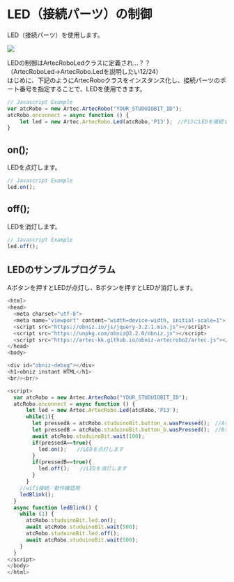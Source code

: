 
# LED（接続パーツ）の制御
LED（接続パーツ）を使用します。<br>

![](https://i.imgur.com/gs9SS0c.jpg)


LEDの制御はArtecRoboLedクラスに定義され…？？（ArtecRoboLed→ArtecRobo.Ledを説明したい12/24）</br>
はじめに、下記のようにArtecRoboクラスをインスタンス化し、接続パーツのポート番号を指定することで、LEDを使用できます。
```Javascript
// Javascript Example
var atcRobo = new Artec.ArtecRobo("YOUR_STUDUIOBIT_ID");
atcRobo.onconnect = async function () {
    let led = new Artec.ArtecRobo.Led(atcRobo,'P13');　//P13にLEDを接続する場合
}
```

## on();
LEDを点灯します。
```Javascript
// Javascript Example
led.on();
```

## off();
LEDを消灯します。
```Javascript
// Javascript Example
led.off();
```


## LEDのサンプルプログラム
Aボタンを押すとLEDが点灯し、Bボタンを押すとLEDが消灯します。
```Javascript
<html>
<head>
  <meta charset="utf-8">
  <meta name="viewport" content="width=device-width, initial-scale=1">
  <script src="https://obniz.io/js/jquery-3.2.1.min.js"></script>
  <script src="https://unpkg.com/obniz@2.2.0/obniz.js"></script>
  <script src="https://artec-kk.github.io/obniz-artecrobo2/artec.js"></script>
</head>
<body>

<div id="obniz-debug"></div>
<h1>obniz instant HTML</h1>
<br/><br/>

<script>
  var atcRobo = new Artec.ArtecRobo("YOUR_STUDUIOBIT_ID");
  atcRobo.onconnect = async function () {
      let led = new Artec.ArtecRobo.Led(atcRobo,'P13');
      while(1){
        let pressedA = atcRobo.studuinoBit.button_a.wasPressed();　//Aボタンが押されたときtrueを返します
        let pressedB = atcRobo.studuinoBit.button_b.wasPressed();　//Bボタンが押されたときtrueを返します
        await atcRobo.studuinoBit.wait(100);
        if(pressedA==true){
          led.on();　　//LEDを点灯します
        }
        if(pressedB==true){
          led.off();　　//LEDを消灯します
        }
      }
    //wifi接続／動作確認用
    ledBlink();
  }
  async function ledBlink() {
    while (1) {
      atcRobo.studuinoBit.led.on();
      await atcRobo.studuinoBit.wait(500);
      atcRobo.studuinoBit.led.off();
      await atcRobo.studuinoBit.wait(500);
    }
  }
</script>
</body>
</html>
```





